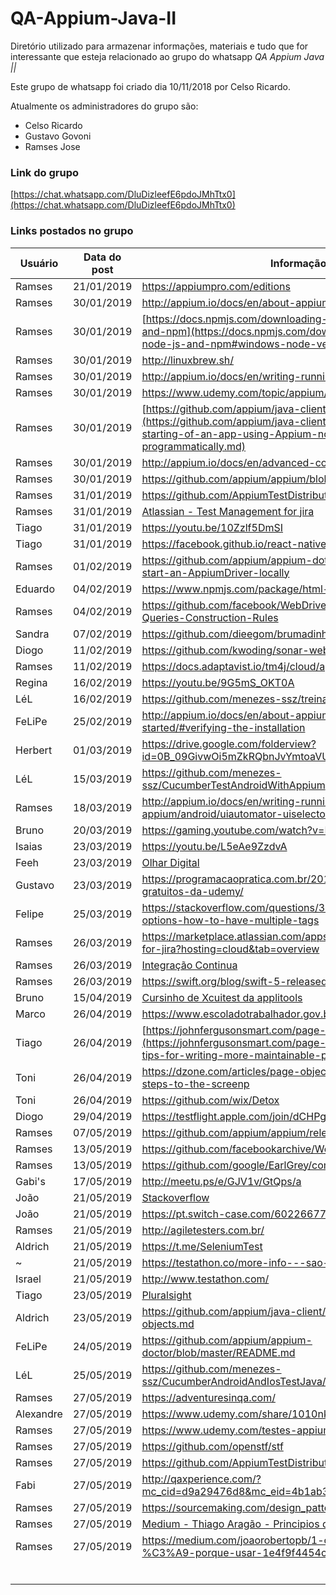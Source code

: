 # QA-Appium-Java-II
Diretório utilizado para armazenar informações, materiais e tudo que for interessante que esteja relacionado ao grupo do whatsapp *QA Appium Java ||*

Este grupo de whatsapp foi criado dia 10/11/2018 por Celso Ricardo.

Atualmente os administradores do grupo são:
- Celso Ricardo
- Gustavo Govoni
- Ramses Jose

### Link do grupo

[https://chat.whatsapp.com/DluDizleefE6pdoJMhTtx0](https://chat.whatsapp.com/DluDizleefE6pdoJMhTtx0)

### Links postados no grupo

|Usuário|Data do post|Informação|Indicações|
|---|---|---|---|
|Ramses|21/01/2019|https://appiumpro.com/editions|3x|
|Ramses|30/01/2019|http://appium.io/docs/en/about-appium/getting-started/|2x|
|Ramses|30/01/2019|[https://docs.npmjs.com/downloading-and-installing-node-js-and-npm](https://docs.npmjs.com/downloading-and-installing-node-js-and-npm#windows-node-version-managers)|1x|
|Ramses|30/01/2019|http://linuxbrew.sh/|1x|
|Ramses|30/01/2019|http://appium.io/docs/en/writing-running-appium/server-args/|2x|
|Ramses|30/01/2019|https://www.udemy.com/topic/appium/|1x|
|Ramses|30/01/2019|[https://github.com/appium/java-client/blob/master/docs](https://github.com/appium/java-client/blob/master/docs/The-starting-of-an-app-using-Appium-node-server-started-programmatically.md)||
|Ramses|30/01/2019|http://appium.io/docs/en/advanced-concepts/parallel-tests/||
|Ramses|30/01/2019|https://github.com/appium/appium/blob/master/CHANGELOG.md||
|Ramses|31/01/2019|https://github.com/AppiumTestDistribution/AppiumTestDistribution||
|Ramses|31/01/2019|[Atlassian - Test Management for jira](https://marketplace.atlassian.com/apps/1213259/test-management-for-jira?hosting=cloud&tab=overview)||
|Tiago|31/01/2019|https://youtu.be/10Zzlf5DmSI||
|Tiago|31/01/2019|https://facebook.github.io/react-native/docs/accessibility||
|Ramses|01/02/2019|https://github.com/appium/appium-dotnet-driver/wiki/How-to-start-an-AppiumDriver-locally||
|Eduardo|04/02/2019|https://www.npmjs.com/package/html-reporter-mobile-test||
|Ramses|04/02/2019|https://github.com/facebook/WebDriverAgent/wiki/Class-Chain-Queries-Construction-Rules||
|Sandra|07/02/2019|https://github.com/dieegom/brumadinho_location||
|Diogo|11/02/2019|https://github.com/kwoding/sonar-webdriver-plugin||
|Ramses|11/02/2019|https://docs.adaptavist.io/tm4j/cloud/api/v2/#||
|Regina|16/02/2019|https://youtu.be/9G5mS_OKT0A||
|LéL|16/02/2019|https://github.com/menezes-ssz/treinamento-appium-java||
|FeLiPe|25/02/2019|http://appium.io/docs/en/about-appium/getting-started/#verifying-the-installation||
|Herbert|01/03/2019|https://drive.google.com/folderview?id=0B_09GivwOi5mZkRQbnJvYmtoaVU||
|LéL|15/03/2019|https://github.com/menezes-ssz/CucumberTestAndroidWithAppium||
|Ramses|18/03/2019|http://appium.io/docs/en/writing-running-appium/android/uiautomator-uiselector/||
|Bruno|20/03/2019|https://gaming.youtube.com/watch?v=KBGJjaG3bJs||
|Isaias|23/03/2019|https://youtu.be/L5eAe9ZzdvA||
|Feeh|23/03/2019|[Olhar Digital](https://olhardigital.com.br/noticia/startup-oferece-cursos-gratuitos-de-python-e-react/83983?fbclid=IwAR1apOVNb4yN6bZQlEt4bPSsG8JGw6YCGe1WwOlp3Cs68dNn4-bIu5-f7pw)||
|Gustavo|23/03/2019|https://programacaopratica.com.br/2019/03/23/250-cursos-gratuitos-da-udemy/||
|Felipe|25/03/2019|https://stackoverflow.com/questions/34538571/dcucumber-options-how-to-have-multiple-tags||
|Ramses|26/03/2019|https://marketplace.atlassian.com/apps/1214697/sauce-labs-for-jira?hosting=cloud&tab=overview||
|Ramses|26/03/2019|[Integração Continua](https://wiki.saucelabs.com/display/DOCS/Using+Sauce+Labs+with+Continuous+Integration+Platforms)||
|Ramses|26/03/2019|https://swift.org/blog/swift-5-released/||
|Bruno|15/04/2019|[Cursinho de Xcuitest da applitools](https://testautomationu.applitools.com/introduction-to-ios-test-automation-with-xcuitest/?mkt_tok=eyJpIjoiWkRobE1tRTBNamcxTWpBMiIsInQiOiJVV2dCUlhUMnRaeHl2eUVhTWNzNFFkVmRVNDBqTjk3K09BVkZjYUlhRzQyQkV5M3lGQ1RlWFh5SDJwUXVhVTBhTEVMQ1RpYklNTFZkMmE0NkpsTWo4Z0hnXC9yNWlIWFE1cDEwb2VkY3JESEpFYWJ3eTZpZldXNURMcGZIWHdTNGcifQ%3D%3D)||
|Marco|26/04/2019|https://www.escoladotrabalhador.gov.br/cursos/||
|Tiago|26/04/2019|[https://johnfergusonsmart.com/page-objects...](https://johnfergusonsmart.com/page-objects-that-suck-less-tips-for-writing-more-maintainable-page-objects/)||
|Toni|26/04/2019|https://dzone.com/articles/page-objects-refactored-solid-steps-to-the-screenp||
|Toni|26/04/2019|https://github.com/wix/Detox||
|Diogo|29/04/2019|https://testflight.apple.com/join/dCHPgTEO||
|Ramses|07/05/2019|https://github.com/appium/appium/releases||
|Ramses|13/05/2019|https://github.com/facebookarchive/WebDriverAgent||
|Ramses|13/05/2019|https://github.com/google/EarlGrey/commits/earlgrey2||
|Gabi's|17/05/2019|http://meetu.ps/e/GJV1v/GtQps/a||
|João|21/05/2019|[Stackoverflow](https://pt.stackoverflow.com/questions/94620/qual-a-melhor-maneira-mais-r%C3%A1pida-de-ler-um-arquivo-de-um-servidor-web)||
|João|21/05/2019|https://pt.switch-case.com/60226677||
|Ramses|21/05/2019|http://agiletesters.com.br/||
|Aldrich|21/05/2019|https://t.me/SeleniumTest||
|~|21/05/2019|https://testathon.co/more-info---sao-paulo-10th-august/||
|Israel|21/05/2019|http://www.testathon.com/||
|Tiago|23/05/2019|[Pluralsight](https://www.pluralsight.com/guides/getting-started-with-page-object-pattern-for-your-selenium-tests?clickid=Qol2Fy0SPW5ZwtN1mqSMJU4yUkl3bMSB2Stlzg0&irgwc=1&mpid=27795&utm_source=impactradius&utm_medium=digital_affiliate&utm_campaign=27795&aid=7010a000001xAKZAA2)||
|Aldrich|23/05/2019|https://github.com/appium/java-client/blob/master/docs/Page-objects.md||
|FeLiPe|24/05/2019|https://github.com/appium/appium-doctor/blob/master/README.md||
|LéL|25/05/2019|https://github.com/menezes-ssz/CucumberAndroidAndIosTestJava/blob/master/pom.xml||
|Ramses|27/05/2019|https://adventuresinqa.com/||
|Alexandre|27/05/2019|https://www.udemy.com/share/1010nkBEEec11QQXQ=/||
|Ramses|27/05/2019|https://www.udemy.com/testes-appium/||
|Ramses|27/05/2019|https://github.com/openstf/stf||
|Ramses|27/05/2019|https://github.com/AppiumTestDistribution/AppiumTestDistribution||
|Fabi|27/05/2019|http://qaxperience.com/?mc_cid=d9a29476d8&mc_eid=4b1ab39f18||
|Ramses|27/05/2019|https://sourcemaking.com/design_patterns||
|Ramses|27/05/2019|[Medium - Thiago Aragão - Principios da programação OO](https://medium.com/thiago-aragao/solid-princ%C3%ADpios-da-programa%C3%A7%C3%A3o-orientada-a-objetos-ba7e31d8fb25)||
|Ramses|27/05/2019|https://medium.com/joaorobertopb/1-clean-code-o-que-%C3%A9-porque-usar-1e4f9f4454c6||
|   |   |   |   |
|   |   |   |   |
|   |   |   |   |
|   |   |   |   |
|   |   |   |   |
|   |   |   |   |
